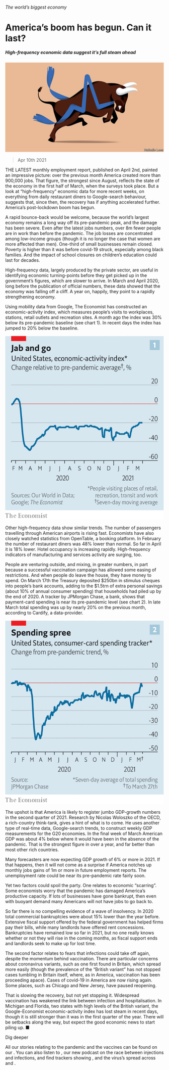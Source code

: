 ###### The world’s biggest economy

# America’s boom has begun. Can it last? 

##### High-frequency economic data suggest it’s full steam ahead 

![image](images/20210410_USD001_0.jpg) 

> Apr 10th 2021 

THE LATEST monthly employment report, published on April 2nd, painted an impressive picture: over the previous month America created more than 900,000 jobs. That figure, the strongest since August, reflects the state of the economy in the first half of March, when the surveys took place. But a look at “high-frequency” economic data for more recent weeks, on everything from daily restaurant diners to Google-search behaviour, suggests that, since then, the recovery has if anything accelerated further. America’s post-lockdown boom has begun. 

A rapid bounce-back would be welcome, because the world’s largest economy remains a long way off its pre-pandemic peak, and the damage has been severe. Even after the latest jobs numbers, over 8m fewer people are in work than before the pandemic. The job losses are concentrated among low-income groups (though it is no longer the case that women are more affected than men). One-third of small businesses remain closed. Poverty is higher than it was before covid-19 struck, especially among black families. And the impact of school closures on children’s education could last for decades. 


High-frequency data, largely produced by the private sector, are useful in identifying economic turning-points before they get picked up in the government’s figures, which are slower to arrive. In March and April 2020, long before the publication of official numbers, these data showed that the economy was falling off a cliff. A year on, happily, they point to a rapidly strengthening economy.

Using mobility data from Google, The Economist has constructed an economic-activity index, which measures people’s visits to workplaces, stations, retail outlets and recreation sites. A month ago the index was 30% below its pre-pandemic baseline (see chart 1). In recent days the index has jumped to 20% below the baseline. 

![image](images/20210410_USC402.png) 


Other high-frequency data show similar trends. The number of passengers travelling through American airports is rising fast. Economists have also closely watched statistics from OpenTable, a booking platform. In February the number of restaurant diners was 48% lower than normal. So far in April it is 18% lower. Hotel occupancy is increasing rapidly. High-frequency indicators of manufacturing and services activity are surging, too. 

People are venturing outside, and mixing, in greater numbers, in part because a successful vaccination campaign has allowed some easing of restrictions. And when people do leave the house, they have money to spend. On March 17th the Treasury deposited $250bn in stimulus cheques into people’s bank accounts, adding to the $1.5trn of extra personal savings (about 10% of annual consumer spending) that households had piled up by the end of 2020. A tracker by JPMorgan Chase, a bank, shows that payment-card spending is near its pre-pandemic level (see chart 2). In late March total spending was up by nearly 20% on the previous month, according to Cardify, a data-provider.

![image](images/20210410_USC406.png) 


The upshot is that America is likely to register jumbo GDP-growth numbers in the second quarter of 2021. Research by Nicolas Woloszko of the OECD, a rich-country think-tank, gives a hint of what is to come. He uses another type of real-time data, Google-search trends, to construct weekly GDP measurements for the G20 economies. In the final week of March American GDP was about 4% below where it would have been in the absence of the pandemic. That is the strongest figure in over a year, and far better than most other rich countries.

Many forecasters are now expecting GDP growth of 6% or more in 2021. If that happens, then it will not come as a surprise if America notches up monthly jobs gains of 1m or more in future employment reports. The unemployment rate could be near its pre-pandemic rate fairly soon. 

Yet two factors could spoil the party. One relates to economic “scarring”. Some economists worry that the pandemic has damaged America’s productive capacity. If lots of businesses have gone bankrupt, then even with buoyant demand many Americans will not have jobs to go back to. 

So far there is no compelling evidence of a wave of insolvency. In 2020 total commercial bankruptcies were about 15% lower than the year before. Extensive fiscal support offered by the federal government has helped firms pay their bills, while many landlords have offered rent concessions. Bankruptcies have remained low so far in 2021, but no one really knows whether or not they will rise in the coming months, as fiscal support ends and landlords seek to make up for lost time.

The second factor relates to fears that infections could take off again, despite the momentum behind vaccination. There are particular concerns about coronavirus variants, such as one first found in Britain, which spread more easily (though the prevalence of the “British variant” has not stopped cases tumbling in Britain itself, where, as in America, vaccination has been proceeding apace). Cases of covid-19 in America are now rising again. Some places, such as Chicago and New Jersey, have paused reopening. 

That is slowing the recovery, but not yet stopping it. Widespread vaccination has weakened the link between infection and hospitalisation. In Michigan and Florida, two states with high levels of the British variant, the Google-Economist economic-activity index has lost steam in recent days, though it is still stronger than it was in the first quarter of the year. There will be setbacks along the way, but expect the good economic news to start piling up. ■

Dig deeper

All our stories relating to the pandemic and the vaccines can be found on our . You can also listen to , our new podcast on the race between injections and infections, and find trackers showing ,  and the virus’s spread across  and .

